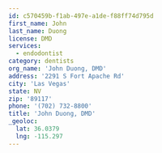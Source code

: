 ```yaml
---
id: c570459b-f1ab-497e-a1de-f88ff74d795d
first_name: John
last_name: Duong
license: DMD
services:
  - endodontist
category: dentists
org_name: 'John Duong, DMD'
address: '2291 S Fort Apache Rd'
city: 'Las Vegas'
state: NV
zip: '89117'
phone: '(702) 732-8800'
title: 'John Duong, DMD'
_geoloc:
  lat: 36.0379
  lng: -115.297
---
```

